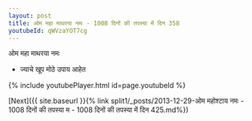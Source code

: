```yaml
---
layout: post
title: ओम महा माथरया नमः - 1008 दिनों की तपस्या में दिन 358
youtubeId: qWVzaYOT7cg
---
```

 
 
 ओम महा माथरया नमः  
 
 -  ज्याचे खूप मोठे उपाय आहेत 
 
  
 
  
 
 
 
 
 
 


{% include youtubePlayer.html id=page.youtubeId %}
 
[Next]({{ site.baseurl }}{% link  split1/_posts/2013-12-29-ओम महोश्टाय नमः - 1008 दिनों की तपस्या म - 1008 दिनों की तपस्या में दिन 425.md%})
 
